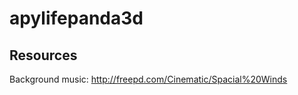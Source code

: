 apylifepanda3d
==============


Resources
---

Background music: http://freepd.com/Cinematic/Spacial%20Winds